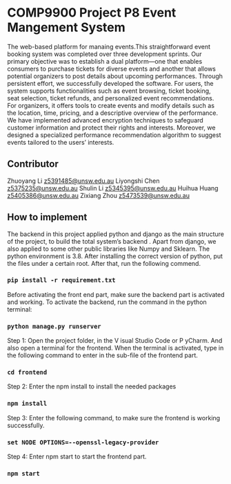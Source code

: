 # COMP9900 Project P8 Event Mangement System
The web-based platform for manaing events.This straightforward event booking system was completed over three development sprints. Our primary objective
was to establish a dual platform—one that enables consumers to purchase
tickets for diverse events and another that allows potential organizers to post
details about upcoming performances. Through persistent effort, we successfully developed the software. For users, the system supports functionalities
such as event browsing, ticket booking, seat selection, ticket refunds, and
personalized event recommendations. For organizers, it offers tools to create
events and modify details such as the location, time, pricing, and a descriptive overview of the performance. We have implemented advanced encryption
techniques to safeguard customer information and protect their rights and
interests. Moreover, we designed a specialized performance recommendation
algorithm to suggest events tailored to the users’ interests.

## Contributor
Zhuoyang Li
z5391485@unsw.edu.au
Liyongshi Chen
z5375235@unsw.edu.au
Shulin Li
z5345395@unsw.edu.au
Huihua Huang
z5405386@unsw.edu.au
Zixiang Zhou
z5473539@unsw.edu.au

## How to implement
The backend in this project applied python and django as the main structure
of the project, to build the total system’s backend . Apart from django, we
also applied to some other public libraries like Numpy and Sklearn. The
python environment is 3.8. After installing the correct version of python,
put the files under a certain root. After that, run the following commend.
###  `pip install -r requirement.txt `
Before activating the front end part, make sure the backend part is activated
and working. To activate the backend, run the command in the python
terminal:
### `python manage.py runserver`

Step 1: Open the project folder, in the V isual Studio Code or P yCharm. And
also open a terminal for the frontend. When the terminal is activated,
type in the following command to enter in the sub-file of the frontend
part.
### `cd frontend`

Step 2: Enter the npm install to install the needed packages

### `npm install`

Step 3: Enter the following command, to make sure the frontend is working
successfully.

### `set NODE OPTIONS=--openssl-legacy-provider`

Step 4: Enter npm start to start the frontend part.

### `npm start`


